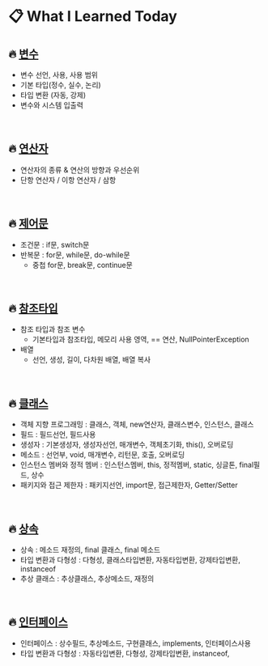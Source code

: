 # 📋 What I Learned Today


## 🔥 [변수](https://github.com/iwalkbyfaith/What-I-Learned-Today/blob/master/%ED%98%BC%EC%9E%90%EA%B3%B5%EB%B6%80%ED%95%98%EB%8A%94%EC%9E%90%EB%B0%94/%EB%B3%80%EC%88%98.md)
  - 변수 선언, 사용, 사용 범위
  - 기본 타입(정수, 실수, 논리)
  - 타입 변환 (자동, 강제)
  - 변수와 시스템 입출력
  
<br>

## 🔥 [연산자](https://github.com/iwalkbyfaith/What-I-Learned-Today/blob/master/%ED%98%BC%EC%9E%90%EA%B3%B5%EB%B6%80%ED%95%98%EB%8A%94%EC%9E%90%EB%B0%94/Operator.md)
  - 연산자의 종류 & 연산의 방향과 우선순위
  - 단항 연산자 / 이항 연산자 / 삼항 
  
<br>

## 🔥 [제어문](https://github.com/iwalkbyfaith/What-I-Learned-Today/blob/master/%ED%98%BC%EC%9E%90%EA%B3%B5%EB%B6%80%ED%95%98%EB%8A%94%EC%9E%90%EB%B0%94/%EC%A0%9C%EC%96%B4%EB%AC%B8.md)
  - 조건문 : if문, switch문
  - 반복문 : for문, while문, do-while문
    - 중첩 for문, break문, continue문
    
    
<br>

## 🔥 [참조타입](https://github.com/iwalkbyfaith/What-I-Learned-Today/blob/master/%ED%98%BC%EC%9E%90%EA%B3%B5%EB%B6%80%ED%95%98%EB%8A%94%EC%9E%90%EB%B0%94/%EC%B0%B8%EC%A1%B0%ED%83%80%EC%9E%85.md)
  - 참조 타입과 참조 변수
    - 기본타입과 참조타입, 메모리 사용 영역, == 연산, NullPointerException
  - 배열
    - 선언, 생성, 길이, 다차원 배열, 배열 복사
 
<br>
    
## 🔥 [클래스](https://github.com/iwalkbyfaith/What-I-Learned-Today/blob/master/%ED%98%BC%EC%9E%90%EA%B3%B5%EB%B6%80%ED%95%98%EB%8A%94%EC%9E%90%EB%B0%94/%ED%81%B4%EB%9E%98%EC%8A%A4.md)
  - 객체 지향 프로그래밍 : 클래스, 객체, new연산자, 클래스변수, 인스턴스, 클래스 
  - 필드 : 필드선언, 필드사용 
  - 생성자 : 기본생성자, 생성자선언, 매개변수, 객체초기화, this(), 오버로딩
  - 메소드 :  선언부, void, 매개변수, 리턴문, 호출, 오버로딩
  - 인스턴스 멤버와 정적 멤버 : 인스턴스멤버, this, 정적멤버, static, 싱글톤, final필드, 상수
  - 패키지와 접근 제한자 : 패키지선언, import문, 접근제한자, Getter/Setter
  
  
<br>

## 🔥 [상속](https://github.com/iwalkbyfaith/What-I-Learned-Today/blob/master/%ED%98%BC%EC%9E%90%EA%B3%B5%EB%B6%80%ED%95%98%EB%8A%94%EC%9E%90%EB%B0%94/%EC%83%81%EC%86%8D.md)
  - 상속 : 메소드 재정의, final 클래스, final 메소드
  - 타입 변환과 다형성 : 다형성, 클래스타입변환, 자동타입변환, 강제타입변환, instanceof
  - 추상 클래스 : 추상클래스, 추상메소드, 재정의
  
<br>

## 🔥 [인터페이스](https://github.com/iwalkbyfaith/What-I-Learned-Today/blob/master/%ED%98%BC%EC%9E%90%EA%B3%B5%EB%B6%80%ED%95%98%EB%8A%94%EC%9E%90%EB%B0%94/%EC%9D%B8%ED%84%B0%ED%8E%98%EC%9D%B4%EC%8A%A4.md)
  - 인터페이스 : 상수필드, 추상메소드, 구현클래스, implements, 인터페이스사용
  - 타입 변환과 다형성 : 자동타입변환, 다형성, 강제타입변환, instanceof, 

